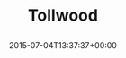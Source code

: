 ---
retweeted: false
source: <a href="http://twitter.com/download/android" rel="nofollow">Twitter for Android</a>
entities:
  hashtags: []
  symbols: []
  user_mentions: []
  urls:
  - url: http://t.co/zbgO6qPZrq
    expanded_url: http://smu.gs/1LOnP7p
    display_url: smu.gs/1LOnP7p
    indices:
    - '9'
    - '31'
display_text_range:
- '0'
- '31'
favorite_count: '0'
id_str: '617326397841932288'
truncated: false
retweet_count: '0'
id: '617326397841932288'
possibly_sensitive: false
created_at: Sat Jul 04 13:37:37 +0000 2015
favorited: false
full_text: Tollwood
lang: en
quote_url: http://smu.gs/1LOnP7p
tags:
- pesos/twitter
date: '2015-07-04T13:37:37+00:00'
src: https://twitter.com/bascht/status/617326397841932288
original_url: https://twitter.com/bascht/status/617326397841932288
type: twitter_tweet
text: Tollwood
title: 'Tollwood

  '

---
